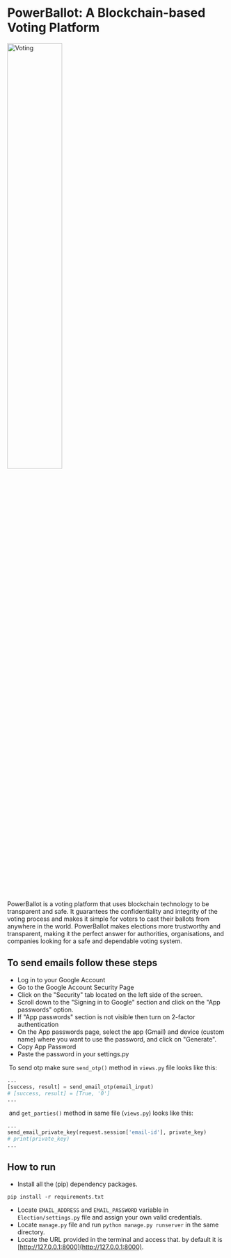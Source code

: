 # PowerBallot: A Blockchain-based Voting Platform

<img style="width: 50%;" src="https://media0.giphy.com/media/fveKCnZRN7aOrtWNfj/giphy.gif?cid=ecf05e47lobogvuilxawcc5b24cxk22wbdu7exd9bztitehg&rid=giphy.gif&ct=g" alt="Voting">

PowerBallot is a voting platform that uses blockchain technology to be transparent and safe. It guarantees the confidentiality and integrity of the voting process and makes it simple for voters to cast their ballots from anywhere in the world. PowerBallot makes elections more trustworthy and transparent, making it the perfect answer for authorities, organisations, and companies looking for a safe and dependable voting system.

## To send emails follow these steps

- Log in to your Google Account
- Go to the Google Account Security Page
- Click on the "Security" tab located on the left side of the screen.
- Scroll down to the "Signing in to Google" section and click on the "App passwords" option.
- If "App passwords" section is not visible then turn on 2-factor authentication
- On the App passwords page, select the app (Gmail) and device (custom name) where you want to use the password, and click on "Generate".
- Copy App Password
- Paste the password in your settings.py


​		To send otp make sure `send_otp()` method in `views.py` file looks like this:

```python
...
[success, result] = send_email_otp(email_input)
# [success, result] = [True, '0']
...
```

​		and `get_parties()` method in same file (`views.py`) looks like this:

```python
...
send_email_private_key(request.session['email-id'], private_key)
# print(private_key)
...
```


## How to run

- Install all the (pip) dependency packages.
```
pip install -r requirements.txt
```
- Locate `EMAIL_ADDRESS` and `EMAIL_PASSWORD` variable in `Election/settings.py` file and assign your own valid credentials.
- Locate `manage.py` file and run `python manage.py runserver` in the same directory.
- Locate the URL provided in the terminal and access that. by default it is [http://127.0.0.1:8000](http://127.0.0.1:8000).
